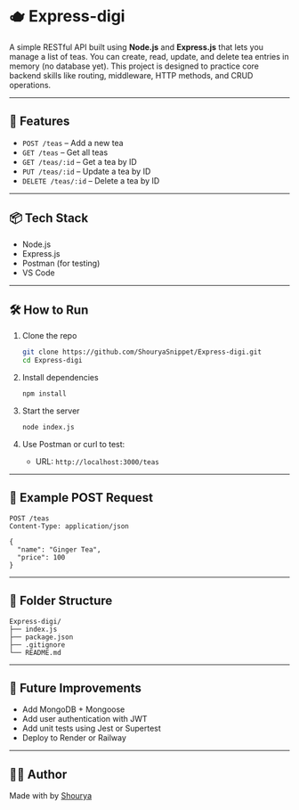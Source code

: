 # 🫖 Express-digi

A simple RESTful API built using **Node.js** and **Express.js** that lets you manage a list of teas. You can create, read, update, and delete tea entries in memory (no database yet). This project is designed to practice core backend skills like routing, middleware, HTTP methods, and CRUD operations.

---

## 🚀 Features

- `POST /teas` – Add a new tea
- `GET /teas` – Get all teas
- `GET /teas/:id` – Get a tea by ID
- `PUT /teas/:id` – Update a tea by ID
- `DELETE /teas/:id` – Delete a tea by ID

---

## 📦 Tech Stack

- Node.js
- Express.js
- Postman (for testing)
- VS Code

---

## 🛠️ How to Run

1. Clone the repo
   ```bash
   git clone https://github.com/ShouryaSnippet/Express-digi.git
   cd Express-digi
   ```

2. Install dependencies
   ```bash
   npm install
   ```

3. Start the server
   ```bash
   node index.js
   ```

4. Use Postman or curl to test:
   - URL: `http://localhost:3000/teas`

---

## 🧪 Example POST Request

```http
POST /teas
Content-Type: application/json

{
  "name": "Ginger Tea",
  "price": 100
}
```

---

## 📂 Folder Structure
```
Express-digi/
├── index.js
├── package.json
├── .gitignore
└── README.md
```

---

## 📌 Future Improvements
- Add MongoDB + Mongoose
- Add user authentication with JWT
- Add unit tests using Jest or Supertest
- Deploy to Render or Railway

---

## 🧑‍💻 Author

Made with  by [Shourya](https://github.com/ShouryaSnippet)
